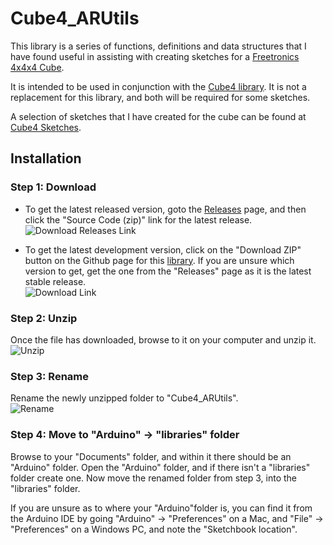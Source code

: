 # Cube4_ARUtils

This library is a series of functions, definitions and data structures that I have found useful in assisting with creating sketches for a [Freetronics 4x4x4 Cube](http://www.freetronics.com.au/collections/kits/products/cube4-4x4x4-rgb-led-cube).

It is intended to be used in conjunction with the [Cube4 library](https://github.com/neographophobic/Cube4). It is not a replacement for this library, and both will be required for some sketches.

A selection of sketches that I have created for the cube can be found at [Cube4 Sketches](https://github.com/neographophobic/Cube4-Sketches).

## Installation
### Step 1: Download
* To get the latest released version, goto the [Releases](https://github.com/neographophobic/Cube4_ARUtils/releases) page, and then click the "Source Code (zip)" link for the latest release.  
![Download Releases Link](http://secretcode.ninja/github_readme_resources/Cube4_ARUtils/Step1-Download_Release.png)

* To get the latest development version, click on the "Download ZIP" button on the Github page for this [library](https://github.com/neographophobic/Cube4_ARUtils). If you are unsure which version to get, get the one from the "Releases" page as it is the latest stable release.  
![Download Link](http://secretcode.ninja/github_readme_resources/Cube4_ARUtils/Step1-Download.png)

### Step 2: Unzip 
Once the file has downloaded, browse to it on your computer and unzip it.  
![Unzip](http://secretcode.ninja/github_readme_resources/Cube4_ARUtils/Step2-Unzip.png)

### Step 3: Rename
Rename the newly unzipped folder to "Cube4_ARUtils".  
![Rename](http://secretcode.ninja/github_readme_resources/Cube4_ARUtils/Step3-Rename.png)

### Step 4: Move to "Arduino" -> "libraries" folder
Browse to your "Documents" folder, and within it there should be an "Arduino" folder. Open the "Arduino" folder, and if there isn't a "libraries" folder create one. Now move the renamed folder from step 3, into the "libraries" folder.

If you are unsure as to where your "Arduino"folder is, you can find it from the Arduino IDE by going "Arduino" -> "Preferences" on a Mac, and "File" -> "Preferences" on a Windows PC, and note the "Sketchbook location".

